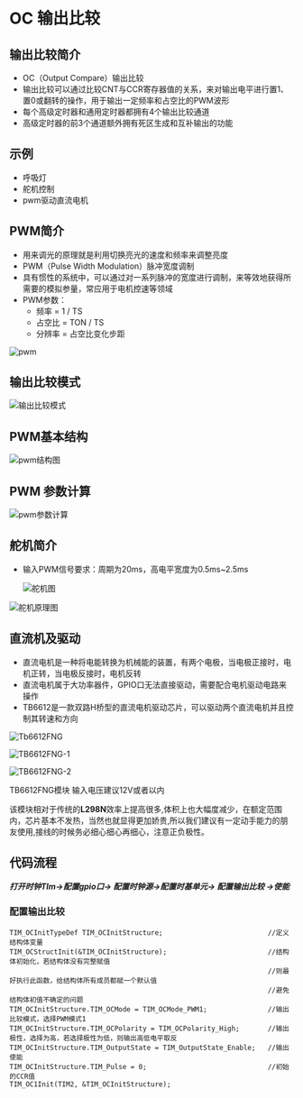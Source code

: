 # OC 输出比较



## 输出比较简介

+ OC（Output Compare）输出比较
+ 输出比较可以通过比较CNT与CCR寄存器值的关系，来对输出电平进行置1、置0或翻转的操作，用于输出一定频率和占空比的PWM波形
+ 每个高级定时器和通用定时器都拥有4个输出比较通道
+ 高级定时器的前3个通道额外拥有死区生成和互补输出的功能



## 示例

+ 呼吸灯
+ 舵机控制
+ pwm驱动直流电机





## PWM简介

+ 用来调光的原理就是利用切换亮光的速度和频率来调整亮度
+ PWM（Pulse Width Modulation）脉冲宽度调制
+ 具有惯性的系统中，可以通过对一系列脉冲的宽度进行调制，来等效地获得所需要的模拟参量，常应用于电机控速等领域
+ PWM参数：
  + 频率 = 1 / TS 
  + 占空比 = TON / TS 
  + 分辨率 = 占空比变化步距

![pwm](..//images/中断/pwm.jpg)

## 输出比较模式

![输出比较模式](../images/中断/输出比较模式.png)

## PWM基本结构

![pwm结构图](../images/中断/pwm结构图.png)

## PWM 参数计算

![pwm参数计算](../images/中断/pwm参数计算.png)











## 舵机简介

- 输入PWM信号要求：周期为20ms，高电平宽度为0.5ms~2.5ms

  ![舵机图](..\images\中断\舵机图.png)

![舵机原理图](..\images\中断\舵机原理图.png)

## 直流机及驱动

- 直流电机是一种将电能转换为机械能的装置，有两个电极，当电极正接时，电机正转，当电极反接时，电机反转
- 直流电机属于大功率器件，GPIO口无法直接驱动，需要配合电机驱动电路来操作
- TB6612是一款双路H桥型的直流电机驱动芯片，可以驱动两个直流电机并且控制其转速和方向





![Tb6612FNG](..\images\中断\Tb6612FNG.png)

![TB6612FNG-1](..\images\中断\TB6612FNG-1.png)

![TB6612FNG-2](..\images\中断\TB6612FNG-2.png)

TB6612FNG模块 输入电压建议12V或者以内

该模块相对于传统的**L298N**效率上提高很多,体积上也大幅度减少，在额定范围内，芯片基本不发热，当然也就显得更加娇贵,所以我们建议有一定动手能力的朋友使用,接线的时候务必细心细心再细心，注意正负极性。







## 代码流程

***打开时钟TIm->配置gpio口-> 配置时钟源->配置时基单元-> 配置输出比较 ->使能*** 



### 配置输出比较

	TIM_OCInitTypeDef TIM_OCInitStructure;							//定义结构体变量
	TIM_OCStructInit(&TIM_OCInitStructure);							//结构体初始化，若结构体没有完整赋值
																	//则最好执行此函数，给结构体所有成员都赋一个默认值
																	//避免结构体初值不确定的问题
	TIM_OCInitStructure.TIM_OCMode = TIM_OCMode_PWM1;				//输出比较模式，选择PWM模式1
	TIM_OCInitStructure.TIM_OCPolarity = TIM_OCPolarity_High;		//输出极性，选择为高，若选择极性为低，则输出高低电平取反
	TIM_OCInitStructure.TIM_OutputState = TIM_OutputState_Enable;	//输出使能
	TIM_OCInitStructure.TIM_Pulse = 0;								//初始的CCR值
	TIM_OC1Init(TIM2, &TIM_OCInitStructure);

























